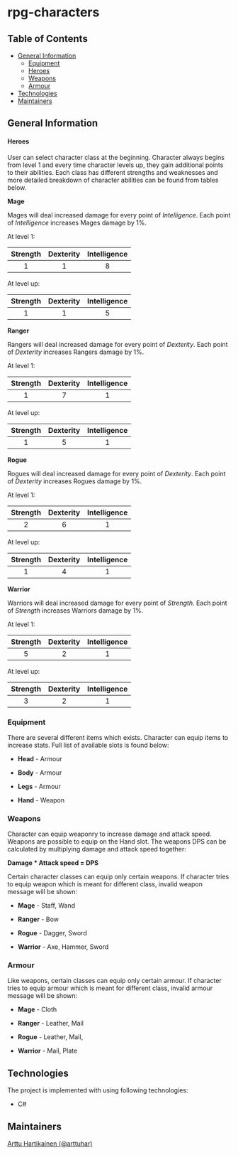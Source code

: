 # rpg-characters

## Table of Contents

- [General Information](#general-information)
  - [Equipment](#equipment)
  - [Heroes](#heroes)
  - [Weapons](#weapons)
  - [Armour](#armour)
- [Technologies](#technologies)
- [Maintainers](#maintainers)

## General Information

#### Heroes

User can select character class at the beginning. Character always begins from level 1 and every time character levels up, they gain additional points to their abilities. Each class has different strengths and weaknesses and more detailed breakdown of character abilities can be found from tables below.

__Mage__

Mages will deal increased damage for every point of *Intelligence*. Each point of *Intelligence* increases Mages damage by 1%.

At level 1:

Strength | Dexterity | Intelligence
:---: | :---: | :---:
1 | 1 | 8

At level up:

Strength | Dexterity | Intelligence
:---: | :---: | :---:
1 | 1 | 5

__Ranger__

Rangers will deal increased damage for every point of *Dexterity*. Each point of *Dexterity* increases Rangers damage by 1%.

At level 1:

Strength | Dexterity | Intelligence
:---: | :---: | :---:
1 | 7 | 1

At level up:

Strength | Dexterity | Intelligence
:---: | :---: | :---:
1 | 5 | 1

__Rogue__

Rogues will deal increased damage for every point of *Dexterity*. Each point of *Dexterity* increases Rogues damage by 1%.

At level 1:

Strength | Dexterity | Intelligence
:---: | :---: | :---:
2 | 6 | 1

At level up:

Strength | Dexterity | Intelligence
:---: | :---: | :---:
1 | 4 | 1

__Warrior__

Warriors will deal increased damage for every point of *Strength*. Each point of *Strength* increases Warriors damage by 1%.

At level 1:

Strength | Dexterity | Intelligence
:---: | :---: | :---:
5 | 2 | 1

At level up:

Strength | Dexterity | Intelligence
:---: | :---: | :---:
3 | 2 | 1


### Equipment

There are several different items which exists. Character can equip items to increase stats. Full list of available slots is found below:

* __Head__ - Armour

* __Body__ - Armour

* __Legs__ - Armour

* __Hand__ - Weapon


### Weapons

Character can equip weaponry to increase damage and attack speed. Weapons are possible to equip on the Hand slot. The weapons DPS can be calculated by multiplying damage and attack speed together:

__Damage * Attack speed = DPS__


Certain character classes can equip only certain weapons. If character tries to equip weapon which is meant for different class, invalid weapon message will be shown:

* __Mage__ - Staff, Wand

* __Ranger__ - Bow

* __Rogue__ - Dagger, Sword

* __Warrior__ - Axe, Hammer, Sword


### Armour

Like weapons, certain classes can equip only certain armour. If character tries to equip armour which is meant for different class, invalid armour message will be shown:

* __Mage__ - Cloth

* __Ranger__ - Leather, Mail

* __Rogue__ - Leather, Mail,

* __Warrior__ - Mail, Plate


## Technologies

The project is implemented with using following technologies:

- C#

## Maintainers

[Arttu Hartikainen (@arttuhar)](https://github.com/arttuhar)
